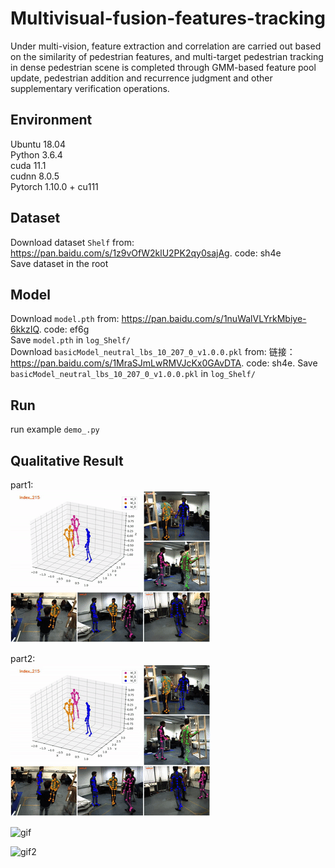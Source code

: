 # Multivisual-fusion-features-tracking
Under multi-vision, feature extraction and correlation are carried out based on the similarity of pedestrian features, and multi-target pedestrian tracking in dense pedestrian scene is completed through GMM-based feature pool update, pedestrian addition and recurrence judgment and other supplementary verification operations.

## Environment
Ubuntu 18.04  
Python 3.6.4  
cuda 11.1  
cudnn 8.0.5  
Pytorch 1.10.0 + cu111

## Dataset
Download dataset `Shelf` from: https://pan.baidu.com/s/1z9vOfW2klU2PK2qy0sajAg. code: sh4e  
Save dataset in the root  

## Model
Download `model.pth` from: https://pan.baidu.com/s/1nuWalVLYrkMbiye-6kkzIQ. code: ef6g  
Save `model.pth` in `log_Shelf/`  
Download `basicModel_neutral_lbs_10_207_0_v1.0.0.pkl` from: 链接：https://pan.baidu.com/s/1MraSJmLwRMVJcKx0GAvDTA. code: sh4e. 
Save `basicModel_neutral_lbs_10_207_0_v1.0.0.pkl` in `log_Shelf/`  

## Run
run example `demo_.py`  

## Qualitative Result
part1:   
![gif1](https://github.com/HYJtooo/Multivisual-fusion-features-tracking/blob/HYJtooo-patch-1/part1-gif.gif)  

part2:  
![gif2](https://github.com/HYJtooo/Multivisual-fusion-features-tracking/blob/HYJtooo-patch-1/part2-gif.gif)  


![gif](https://github.com/HYJtooo/Multivisual-fusion-features-tracking/blob/main/result1.gif)  

![gif2](https://github.com/HYJtooo/Multivisual-fusion-features-tracking/blob/main/result2.gif)
